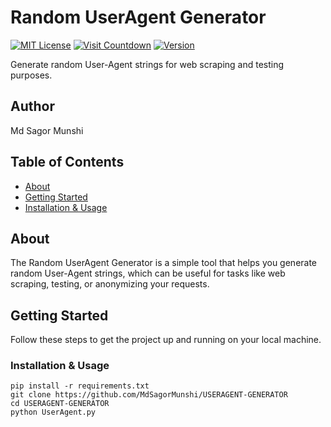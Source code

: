 # Random UserAgent Generator
[![MIT License](https://img.shields.io/badge/License-MIT-blue.svg)](https://opensource.org/licenses/MIT)
[![Visit Countdown](https://img.shields.io/date/1672534200?label=Visit%20Countdown&style=flat)](https://github.com/LAYEK-143/USERAGENT-GENERATOR)
[![Version](https://img.shields.io/badge/Version-1.0.0-blue.svg)](https://your-project-url.com)

Generate random User-Agent strings for web scraping and testing purposes.

## Author
  Md Sagor Munshi

## Table of Contents

- [About](#about)
- [Getting Started](#getting-started)
- [Installation & Usage](#Installation-&-Usage)

## About

The Random UserAgent Generator is a simple tool that helps you generate random User-Agent strings, which can be useful for tasks like web scraping, testing, or anonymizing your requests.

## Getting Started

Follow these steps to get the project up and running on your local machine.

### Installation & Usage

~~~~
pip install -r requirements.txt
git clone https://github.com/MdSagorMunshi/USERAGENT-GENERATOR
cd USERAGENT-GENERATOR
python UserAgent.py
~~~~
